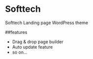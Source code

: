 # Softtech
Softtech Landing page WordPress theme

##features
- Drag & drop page builder
- Auto update feature
- so on...
